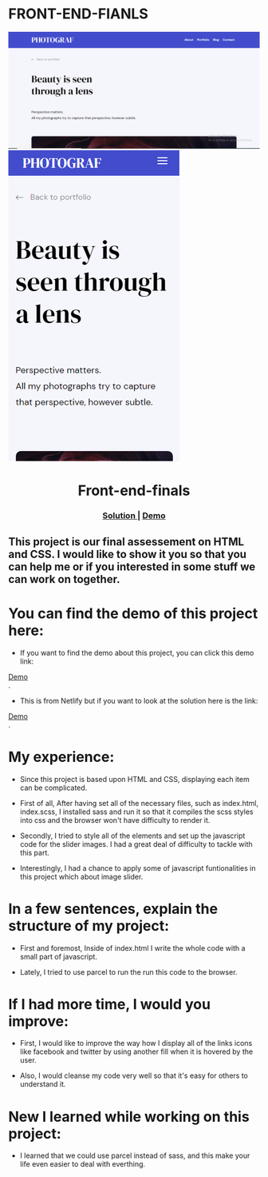 # **FRONT-END-FIANLS**

![image](./webroot/images/big_screen.png)
![image](./webroot/images/small_screen.png)


<h1 align="center">Front-end-finals</h1>

<div align="center">
  <h3>
    <a href="https://github.com/Tanosimboangy/front-end-finals">
      Solution
    </a>
    <span> | </span>
    <a href="https://vigilant-knuth-ba0f5e.netlify.app/">
      Demo
    </a>
  </h3>
</div>

## This project is our final assessement on HTML and CSS. I would like to show it you so that you can help me or if you interested in some stuff we can work on together.

# **You can find the demo of this project here:** 

  - If you want to find the demo about this project, you can click this demo link: 
<div><a href="https://vigilant-knuth-ba0f5e.netlify.app/">Demo</a></div>.

  - This is from Netlify but if you want to look at the solution here is the link: 
<div><a href="https://github.com/Tanosimboangy/front-end-finals">Demo</a></div>.

#   **My experience:**

  -  Since this project is based upon HTML and CSS, displaying each item can be complicated.

  -  First of all, After having set all of the necessary files, such as index.html, index.scss, I installed sass and run it so that it compiles the scss styles into css and the browser won't have difficulty to render it. 

  - Secondly, I tried to style all of the elements and set up the javascript code for the slider images. I had a great deal of difficulty to tackle with this part.

  - Interestingly, I had a chance to apply some of javascript funtionalities in this project which about image slider.
  

#   **In a few sentences, explain the structure of my project:**

  - First and foremost, Inside of index.html I write the whole code with a small part of javascript.

  - Lately, I tried to use parcel to run the run this code to the browser.

#  **If I had more time, I would you improve:**
  - First, I would like to improve the way how I display all of the links icons like facebook and twitter by using another fill when it is hovered by the user.

  - Also, I would cleanse my code very well so that it's easy for others to understand it.

#   **New I learned while working on this project:**
  - I learned that we could use parcel instead of sass, and this make your life even easier to deal with everthing.
